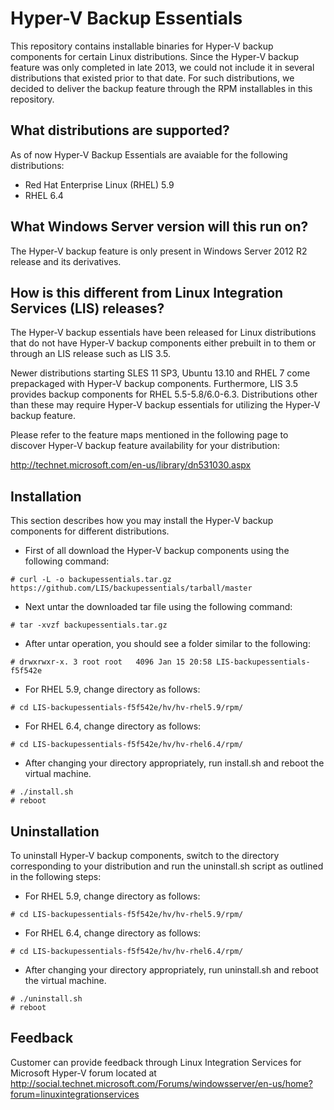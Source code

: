 Hyper-V Backup Essentials
=========================

This repository contains installable binaries for Hyper-V backup 
components for certain Linux distributions. Since the Hyper-V backup
feature was only completed in late 2013, we could not include it
in several distributions that existed prior to that date. For such
distributions, we decided to deliver the backup feature through
the RPM installables in this repository.

What distributions are supported?
---------------------------------

As of now Hyper-V Backup Essentials are avaiable for the following 
distributions:

* Red Hat Enterprise Linux (RHEL) 5.9
* RHEL 6.4

What Windows Server version will this run on?
---------------------------------------------
The Hyper-V backup feature is only present in Windows Server 2012 R2 
release and its derivatives.

How is this different from Linux Integration Services (LIS) releases?
---------------------------------------------------------------------
The Hyper-V backup essentials have been released for Linux distributions
that do not have Hyper-V backup components either prebuilt in to them
or through an LIS release such as LIS 3.5.

Newer distributions starting SLES 11 SP3, Ubuntu 13.10 and RHEL 7
come prepackaged with Hyper-V backup components. Furthermore, LIS 3.5
provides backup components for RHEL 5.5-5.8/6.0-6.3. Distributions
other than these may require Hyper-V backup essentials for utilizing the
Hyper-V backup feature.

Please refer to the feature maps mentioned in the following page
to discover Hyper-V backup feature availability for your distribution:

http://technet.microsoft.com/en-us/library/dn531030.aspx

Installation
------------
This section describes how you may install the Hyper-V backup 
components for different distributions.<br>

* First of all download the Hyper-V backup components using the following
command:
```
# curl -L -o backupessentials.tar.gz https://github.com/LIS/backupessentials/tarball/master
```

* Next untar the downloaded tar file using the following command:
```
# tar -xvzf backupessentials.tar.gz
```

* After untar operation, you should see a folder similar to the following:
```
# drwxrwxr-x. 3 root root   4096 Jan 15 20:58 LIS-backupessentials-f5f542e
```

* For RHEL 5.9, change directory as follows:
```
# cd LIS-backupessentials-f5f542e/hv/hv-rhel5.9/rpm/
```

* For RHEL 6.4, change directory as follows:
```
# cd LIS-backupessentials-f5f542e/hv/hv-rhel6.4/rpm/
```

* After changing your directory appropriately, run install.sh and reboot the virtual machine.
```
# ./install.sh
# reboot
```

Uninstallation
--------------
To uninstall Hyper-V backup components, switch to the directory corresponding
to your distribution and run the uninstall.sh script as outlined in the 
following steps:

* For RHEL 5.9, change directory as follows:
```
# cd LIS-backupessentials-f5f542e/hv/hv-rhel5.9/rpm/
```

* For RHEL 6.4, change directory as follows:
```
# cd LIS-backupessentials-f5f542e/hv/hv-rhel6.4/rpm/
```

* After changing your directory appropriately, run uninstall.sh and reboot the virtual machine.
```
# ./uninstall.sh
# reboot
```

Feedback
--------
Customer can provide feedback through Linux Integration Services for Microsoft Hyper-V forum located at http://social.technet.microsoft.com/Forums/windowsserver/en-us/home?forum=linuxintegrationservices
